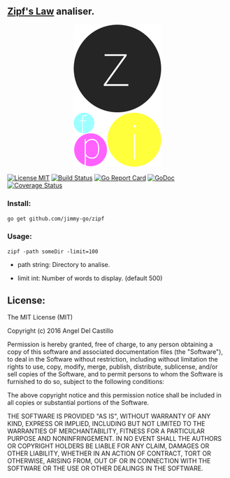 ## [Zipf's Law](https://en.wikipedia.org/wiki/Zipf%27s_law) analiser.

<p align="center">
    <img src="logo.png" width="200" />
</p>

[![License MIT](https://img.shields.io/npm/l/express.svg)](http://opensource.org/licenses/MIT)
[![Build Status](https://travis-ci.org/jimmy-go/zipf.svg?branch=master)](https://travis-ci.org/jimmy-go/zipf)
[![Go Report Card](https://goreportcard.com/badge/github.com/jimmy-go/zipf)](https://goreportcard.com/report/github.com/jimmy-go/zipf)
[![GoDoc](http://godoc.org/github.com/jimmy-go/zipf?status.png)](http://godoc.org/github.com/jimmy-go/zipf)
[![Coverage Status](https://coveralls.io/repos/github/jimmy-go/zipf/badge.svg?branch=master)](https://coveralls.io/github/jimmy-go/zipf?branch=master)

### Install:

```
go get github.com/jimmy-go/zipf
```

### Usage:

```
zipf -path someDir -limit=100
```

* path string: Directory to analise.

* limit int: Number of words to display. (default 500)

## License:

The MIT License (MIT)

Copyright (c) 2016 Angel Del Castillo

Permission is hereby granted, free of charge, to any person obtaining a copy
of this software and associated documentation files (the "Software"), to deal
in the Software without restriction, including without limitation the rights
to use, copy, modify, merge, publish, distribute, sublicense, and/or sell
copies of the Software, and to permit persons to whom the Software is
furnished to do so, subject to the following conditions:

The above copyright notice and this permission notice shall be included in all
copies or substantial portions of the Software.

THE SOFTWARE IS PROVIDED "AS IS", WITHOUT WARRANTY OF ANY KIND, EXPRESS OR
IMPLIED, INCLUDING BUT NOT LIMITED TO THE WARRANTIES OF MERCHANTABILITY,
FITNESS FOR A PARTICULAR PURPOSE AND NONINFRINGEMENT. IN NO EVENT SHALL THE
AUTHORS OR COPYRIGHT HOLDERS BE LIABLE FOR ANY CLAIM, DAMAGES OR OTHER
LIABILITY, WHETHER IN AN ACTION OF CONTRACT, TORT OR OTHERWISE, ARISING FROM,
OUT OF OR IN CONNECTION WITH THE SOFTWARE OR THE USE OR OTHER DEALINGS IN THE
SOFTWARE.
